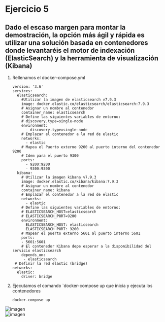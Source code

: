 # Ejercicio 5 
   
 ##  Dado el escaso margen para montar la demostración, la opción más ágil y rápida es utilizar una solución basada en contenedores donde levantaréis el motor de indexación (ElasticSearch) y la herramienta de visualización (Kibana)

1. Rellenamos el docker-compose.yml
	```
	version: '3.6'
	services:
	  elasticsearch:
	    #Utilizar la imagen de elasticsearch v7.9.3
	    image: docker.elastic.co/elasticsearch/elasticsearch:7.9.3
	    # Asignar un nombre al contenedor
	    container_name: elasticsearch
	    # Define las siguientes variables de entorno: 
	    # discovery.type=single-node
	    environment:
	      - discovery.type=single-node
	    # Emplazar el contenedor a la red de elastic
	    networks:
	      - elastic
	    # Mapea el Puerto externo 9200 al puerto interno del contenedor 9200
	    # Idem para el puerto 9300
	    ports:
	      - 9200:9200
	      - 9300:9300
	  kibana:
	    # Utilizar la imagen kibana v7.9.3
	    image: docker.elastic.co/kibana/kibana:7.9.3
	    # Asignar un nombre al contenedor
	    container_name: kibana
	    # Emplazar el contenedor a la red de elastic
	    networks:
	      - elastic
	    # Define las siguientes variables de entorno: 
	    # ELASTICSEARCH_HOST=elasticsearch
	    # ELASTICSEARCH_PORT=9200
	    environment:
	      ELASTICSEARCH_HOST: elasticsearch
	      ELASTICSEARCH_PORT: 9200
	    # Mapear el puerto externo 5601 al puerto interno 5601
	    ports:
	    - 5601:5601
	    # El contenedor Kibana depe esperar a la disponibilidad del servicio elasticsearch
	    depends_on:
	     - elasticsearch
	 # Definir la red elastic (bridge)
	networks:
	  elastic:
	    driver: bridge
	```
2. Ejecutamos el comando `docker-compose up que inicia y ejecuta los contenedores
	```
	docker-compose up 
	```
	
![imagen](https://user-images.githubusercontent.com/26769446/141647738-1d8efbc3-fccf-481d-a22b-17941fcdc05e.png)	
![imagen](https://user-images.githubusercontent.com/26769446/141647794-79fb8c19-871a-43ae-9207-303a68d53e9a.png)


	
